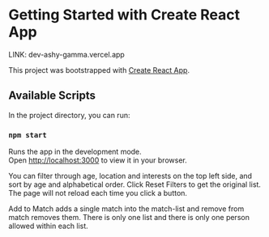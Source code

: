 # Getting Started with Create React App

LINK: dev-ashy-gamma.vercel.app


This project was bootstrapped with [Create React App](https://github.com/facebook/create-react-app).

## Available Scripts

In the project directory, you can run:

### `npm start`

Runs the app in the development mode.\
Open [http://localhost:3000](http://localhost:3000) to view it in your browser.

You can filter through age, location and interests on the top left side, and sort by age and alphabetical order. Click Reset Filters to get the original list. The page will not reload each time you click a button. 

Add to Match adds a single match into the match-list and remove from match removes them. There is only one list and there is only one person allowed within each list. 

